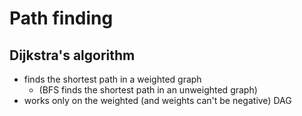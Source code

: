# Path finding

## Dijkstra's algorithm
- finds the shortest path in a weighted graph
    - (BFS finds the shortest path in an unweighted graph)
- works only on the weighted (and weights can't be negative) DAG